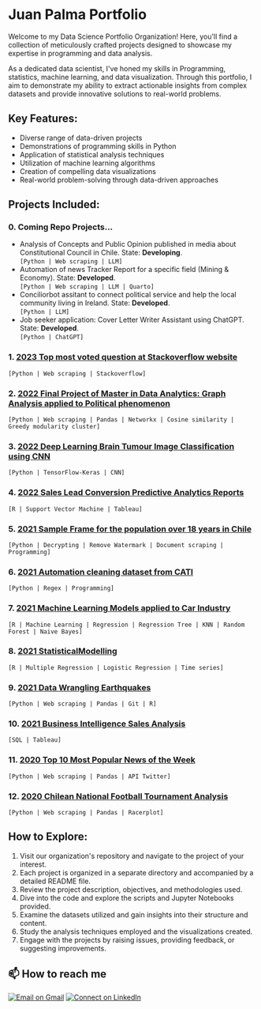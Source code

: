 # Juan Palma Portfolio

Welcome to my Data Science Portfolio Organization! Here, you'll find a collection of meticulously crafted projects designed to showcase my expertise in programming and data analysis.

As a dedicated data scientist, I've honed my skills in Programming, statistics, machine learning, and data visualization. Through this portfolio, I aim to demonstrate my ability to extract actionable insights from complex datasets and provide innovative solutions to real-world problems.

## Key Features:

- Diverse range of data-driven projects
- Demonstrations of programming skills in Python
- Application of statistical analysis techniques
- Utilization of machine learning algorithms
- Creation of compelling data visualizations
- Real-world problem-solving through data-driven approaches

## Projects Included:

### 0. Coming Repo Projects...
- Analysis of Concepts and Public Opinion published in media about Constitutional Council in Chile. State: **Developing**. <br/>
  `[Python | Web scraping | LLM]` 
- Automation of news Tracker Report for a specific field (Mining & Economy). State: **Developed**. <br/>
  `[Python | Web scraping | LLM | Quarto]`
- Conciliorbot assitant to connect political service and help the local community living in Ireland. State: **Developed**.<br/>
  `[Python | LLM]`
- Job seeker application: Cover Letter Writer Assistant using ChatGPT. State: **Developed**.<br/>
  `[Python | ChatGPT]`

### 1. [2023 Top most voted question at Stackoverflow website](https://github.com/jppalmab-Portfolio/Stackoverflow-Python)
`[Python | Web scraping | Stackoverflow]` 

### 2. [2022 Final Project of Master in Data Analytics: Graph Analysis applied to Political phenomenon](https://github.com/jppalmab-Portfolio/2022z_Final-Project-MSc-in-Data-Analytics)
`[Python | Web scraping | Pandas | Networkx | Cosine similarity | Greedy modularity cluster]` 

### 3. [2022 Deep Learning Brain Tumour Image Classification using CNN](https://github.com/jppalmab-Portfolio/2022_Deep-Learning-Brain-Tumour-Image-Classification-using-CNN)
`[Python | TensorFlow-Keras | CNN]`

### 4. [2022 Sales Lead Conversion Predictive Analytics Reports](https://github.com/jppalmab-Portfolio/2022_Sales-Lead-Convertion-Predictive-Analytics-Reports)
`[R | Support Vector Machine | Tableau]`

### 5. [2021 Sample Frame for the population over 18 years in Chile](https://github.com/jppalmab-Portfolio/2021_Sample-Frame-for-the-population-over-18-years-in-Chile)
`[Python | Decrypting | Remove Watermark | Document scraping | Programming]`

### 6. [2021 Automation cleaning dataset from CATI](https://github.com/jppalmab-Portfolio/2021_Automation-cleaning-dataset-from-CATI)
`[Python | Regex | Programming]`

### 7. [2021 Machine Learning Models applied to Car Industry](https://github.com/jppalmab-Portfolio/2021-Machine-Learning-Models-applied-to-Car-Industry)
`[R | Machine Learning | Regression | Regression Tree | KNN | Random Forest | Naive Bayes]`

### 8. [2021 StatisticalModelling](https://github.com/jppalmab-Portfolio/2021_Statistical-Modelling)
`[R | Multiple Regression | Logistic Regression | Time series]`

### 9. [2021 Data Wrangling Earthquakes](https://github.com/jppalmab-Portfolio/2021_Data-Wrangling-Earthquakes)
`[Python | Web scraping | Pandas | Git | R]`

### 10. [2021 Business Intelligence Sales Analysis](https://github.com/jppalmab-Portfolio/2021_Business-Intelligence---Sales-Analysis)
`[SQL | Tableau]`

### 11. [2020 Top 10 Most Popular News of the Week](https://github.com/jppalmab-Portfolio/2020_Top-10-Most-Popular-News-of-the-Week-)
`[Python | Web scraping | Pandas | API Twitter]`

### 12. [2020 Chilean National Football Tournament Analysis](https://github.com/jppalmab-Portfolio/2020_Chilean-National-Football-Tournament-Analysis)
`[Python | Web scraping | Pandas | Racerplot]`

## How to Explore:

1. Visit our organization's repository and navigate to the project of your interest.
1. Each project is organized in a separate directory and accompanied by a detailed README file.
1. Review the project description, objectives, and methodologies used.
1. Dive into the code and explore the scripts and Jupyter Notebooks provided.
1. Examine the datasets utilized and gain insights into their structure and content.
1. Study the analysis techniques employed and the visualizations created.
1. Engage with the projects by raising issues, providing feedback, or suggesting improvements.

## 📫 How to reach me 

[![Email on Gmail](https://img.shields.io/badge/-Gmail-D14836?style=for-the-badge&logo=Gmail&logoColor=white)](mailto:jppalmab@gmail.com)
[![Connect on LinkedIn](https://img.shields.io/badge/--linkedin?label=LinkedIn&logo=LinkedIn&style=social)](https://www.linkedin.com/in/jppalmab/)
